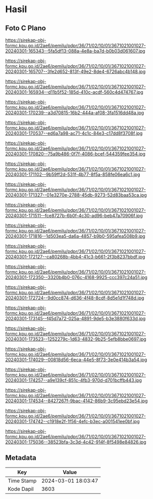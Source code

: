 # Hasil

## Foto C Plano

https://sirekap-obj-formc.kpu.go.id/2ae6/pemilu/pdpr/36/71/02/10/01/3671021001027-20240301-165343--5fa5df13-088a-4e8a-ba7d-b0b03d061607.jpg

https://sirekap-obj-formc.kpu.go.id/2ae6/pemilu/pdpr/36/71/02/10/01/3671021001027-20240301-165707--3fe2d652-813f-49e2-8de4-6726abc4b148.jpg

https://sirekap-obj-formc.kpu.go.id/2ae6/pemilu/pdpr/36/71/02/10/01/3671021001027-20240301-165934--d11b5f52-185d-410c-acdf-560c4d474767.jpg

https://sirekap-obj-formc.kpu.go.id/2ae6/pemilu/pdpr/36/71/02/10/01/3671021001027-20240301-170239--a3d70815-16b2-444a-af08-3fa1516dd48a.jpg

https://sirekap-obj-formc.kpu.go.id/2ae6/pemilu/pdpr/36/71/02/10/01/3671021001027-20240301-170537--ed6a7a98-ac71-4c1c-84e3-c17dd8f3708f.jpg

https://sirekap-obj-formc.kpu.go.id/2ae6/pemilu/pdpr/36/71/02/10/01/3671021001027-20240301-170820--75a9b486-0f7f-4086-bcef-544359fee354.jpg

https://sirekap-obj-formc.kpu.go.id/2ae6/pemilu/pdpr/36/71/02/10/01/3671021001027-20240301-171102--9b59ff2d-531f-4b77-8f5a-858fe06ea6c1.jpg

https://sirekap-obj-formc.kpu.go.id/2ae6/pemilu/pdpr/36/71/02/10/01/3671021001027-20240301-171327--01e3270e-2788-45db-9273-52d83baa53ca.jpg

https://sirekap-obj-formc.kpu.go.id/2ae6/pemilu/pdpr/36/71/02/10/01/3671021001027-20240301-171511--fce8727b-6b0f-4c30-ad96-beb47a70906f.jpg

https://sirekap-obj-formc.kpu.go.id/2ae6/pemilu/pdpr/36/71/02/10/01/3671021001027-20240301-171816--1d503ea5-da6a-4857-b9b0-595afea508b9.jpg

https://sirekap-obj-formc.kpu.go.id/2ae6/pemilu/pdpr/36/71/02/10/01/3671021001027-20240301-172127--ca80268b-4bb4-41c3-b661-2f3b8237bbdf.jpg

https://sirekap-obj-formc.kpu.go.id/2ae6/pemilu/pdpr/36/71/02/10/01/3671021001027-20240301-172350--3320b4b0-076c-4168-9925-ccc397c24a51.jpg

https://sirekap-obj-formc.kpu.go.id/2ae6/pemilu/pdpr/36/71/02/10/01/3671021001027-20240301-172724--9d0cc874-d636-4f48-8cdf-8d5e1d1f748d.jpg

https://sirekap-obj-formc.kpu.go.id/2ae6/pemilu/pdpr/36/71/02/10/01/3671021001027-20240301-173145--f45d7a72-025a-4891-9de5-b3e3880f633d.jpg

https://sirekap-obj-formc.kpu.go.id/2ae6/pemilu/pdpr/36/71/02/10/01/3671021001027-20240301-173523--1252279c-1d63-4832-9b25-5efb8bbe0697.jpg

https://sirekap-obj-formc.kpu.go.id/2ae6/pemilu/pdpr/36/71/02/10/01/3671021001027-20240301-174029--00818d56-6eca-44e5-8f73-3e0e414b3a54.jpg

https://sirekap-obj-formc.kpu.go.id/2ae6/pemilu/pdpr/36/71/02/10/01/3671021001027-20240301-174257--a9e139cf-851c-4fb3-970d-d701bcffb443.jpg

https://sirekap-obj-formc.kpu.go.id/2ae6/pemilu/pdpr/36/71/02/10/01/3671021001027-20240301-174534--8427267f-9bac-4142-86b9-3c95ebd23e54.jpg

https://sirekap-obj-formc.kpu.go.id/2ae6/pemilu/pdpr/36/71/02/10/01/3671021001027-20240301-174742--c1918e2f-1f56-4efc-b3ec-a001541ee0bf.jpg

https://sirekap-obj-formc.kpu.go.id/2ae6/pemilu/pdpr/36/71/02/10/01/3671021001027-20240301-175036--38523bfa-3c3d-4c42-914f-8f5498e84826.jpg


## Metadata

| Key        | Value               |
| ---------- | ------------------- |
| Time Stamp | 2024-03-01 18:03:47 |
| Kode Dapil | 3603                |



